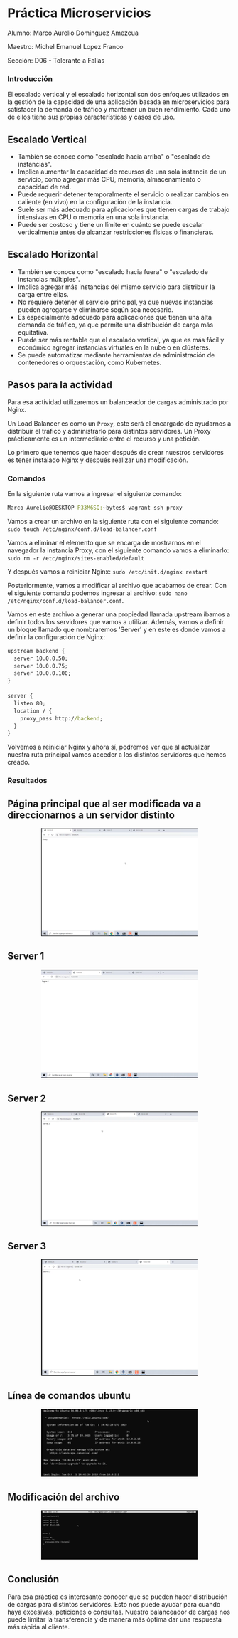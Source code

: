 # Práctica Microservicios

Alumno: Marco Aurelio Dominguez Amezcua

Maestro: Michel Emanuel Lopez Franco

Sección: D06 - Tolerante a Fallas

### Introducción

El escalado vertical y el escalado horizontal son dos enfoques utilizados en la gestión de la capacidad de una aplicación basada en microservicios para satisfacer la demanda de tráfico y mantener 
un buen rendimiento. Cada uno de ellos tiene sus propias características y casos de uso.

## Escalado Vertical
   - También se conoce como "escalado hacia arriba" o "escalado de instancias".
   - Implica aumentar la capacidad de recursos de una sola instancia de un servicio, como agregar más CPU, memoria, almacenamiento o capacidad de red.
   - Puede requerir detener temporalmente el servicio o realizar cambios en caliente (en vivo) en la configuración de la instancia.
   - Suele ser más adecuado para aplicaciones que tienen cargas de trabajo intensivas en CPU o memoria en una sola instancia.
   - Puede ser costoso y tiene un límite en cuánto se puede escalar verticalmente antes de alcanzar restricciones físicas o financieras.

## Escalado Horizontal
   - También se conoce como "escalado hacia fuera" o "escalado de instancias múltiples".
   - Implica agregar más instancias del mismo servicio para distribuir la carga entre ellas.
   - No requiere detener el servicio principal, ya que nuevas instancias pueden agregarse y eliminarse según sea necesario.
   - Es especialmente adecuado para aplicaciones que tienen una alta demanda de tráfico, ya que permite una distribución de carga más equitativa.
   - Puede ser más rentable que el escalado vertical, ya que es más fácil y económico agregar instancias virtuales en la nube o en clústeres.
   - Se puede automatizar mediante herramientas de administración de contenedores o orquestación, como Kubernetes.

## Pasos para la actividad

Para esa actividad utilizaremos un balanceador de cargas administrado por Nginx.

Un Load Balancer es como un `Proxy`, este será el encargado de ayudarnos a distribuir el tráfico y administrarlo para distintos servidores.
Un Proxy prácticamente es un intermediario entre el recurso y una petición.

Lo primero que tenemos que hacer después de crear nuestros servidores es tener instalado Nginx y después realizar una modificación.

### Comandos

En la siguiente ruta vamos a ingresar el siguiente comando: 

```cmd
Marco Aurelio@DESKTOP-P33M6SQ:~bytes$ vagrant ssh proxy
```

Vamos a crear un archivo en la siguiente ruta con el siguiente comando: `sudo touch /etc/nginx/conf.d/load-balancer.conf`

Vamos a eliminar el elemento que se encarga de mostrarnos en el navegador la instancia Proxy, con el siguiente comando vamos a eliminarlo: `sudo rm -r /etc/nginx/sites-enabled/default`

Y después vamos a reiniciar Nginx: `sudo /etc/init.d/nginx restart`

Posteriormente, vamos a modificar al archivo que acabamos de crear. Con el siguiente comando podemos ingresar al archivo: `sudo nano /etc/nginx/conf.d/load-balancer.conf`.

Vamos en este archivo a generar una propiedad llamada upstream íbamos a definir todos los servidores que vamos a utilizar. Además, vamos a definir un bloque llamado que nombraremos 'Server' y en este es donde vamos a definir la configuración de Nginx:

```cmd
upstream backend {
  server 10.0.0.50;
  server 10.0.0.75;
  server 10.0.0.100;
}

server {
  listen 80;
  location / {
    proxy_pass http://backend;
  }
}
```

Volvemos a reiniciar Nginx y ahora sí, podremos ver que al actualizar nuestra ruta principal vamos acceder a los distintos servidores que hemos creado.

### Resultados

<h2>Página principal que al ser modificada va a direccionarnos a un servidor distinto</h2>

<p align="center">
<img src="https://github.com/MarcoAurelio-1tb/ToleranteAFallas_2023B/blob/main/Microservicios_images/proxy.PNG" width="70%">
</p>

<h2>Server 1</h2>

<p align="center">
<img src="https://github.com/MarcoAurelio-1tb/ToleranteAFallas_2023B/blob/main/Microservicios_images/url50.PNG" width="70%">
</p>

<h2>Server 2</h2>

<p align="center">
<img src="https://github.com/MarcoAurelio-1tb/ToleranteAFallas_2023B/blob/main/Microservicios_images/url75.PNG" width="70%">
</p>

<h2>Server 3</h2>

<p align="center">
<img src="https://github.com/MarcoAurelio-1tb/ToleranteAFallas_2023B/blob/main/Microservicios_images/url100.PNG" width="70%">
</p>

<h2>Línea de comandos ubuntu</h2>

<p align="center">
<img src="https://github.com/MarcoAurelio-1tb/ToleranteAFallas_2023B/blob/main/Microservicios_images/ubuntu.PNG" width="70%">
</p>

<h2>Modificación del archivo</h2>

<p align="center">
<img src="https://github.com/MarcoAurelio-1tb/ToleranteAFallas_2023B/blob/main/Microservicios_images/nano.PNG" width="70%">
</p>

## Conclusión

Para esa práctica es interesante conocer que se pueden hacer distribución de cargas para distintos servidores. Esto nos puede ayudar para cuando haya excesivas, peticiones o consultas. Nuestro balanceador de cargas nos puede limitar la transferencia y de manera más óptima dar una respuesta más rápida al cliente.
